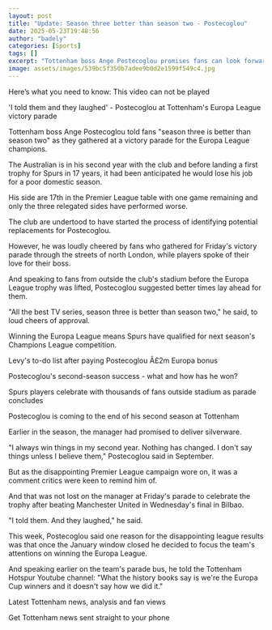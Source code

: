 ```yaml
---
layout: post
title: "Update: Season three better than season two - Postecoglou"
date: 2025-05-23T19:48:56
author: "badely"
categories: [Sports]
tags: []
excerpt: "Tottenham boss Ange Postecoglou promises fans can look forward to a better season next year after wining the Europa League but struggling domestically"
image: assets/images/539bc5f350b7adee9b0d2e1599f549c4.jpg
---
```


Here’s what you need to know: This video can not be played

'I told them and they laughed' - Postecoglou at Tottenham's Europa League victory parade

Tottenham boss Ange Postecoglou told fans "season three is better than season two" as they gathered at a victory parade for the Europa League champions.

The Australian is in his second year with the club and before landing a first trophy for Spurs in 17 years, it had been anticipated he would lose his job for a poor domestic season.

His side are 17th in the Premier League table with one game remaining and only the three relegated sides have performed worse.

The club are undertood to have started the process of identifying potential replacements for Postecoglou.

However, he was loudly cheered by fans who gathered for Friday's victory parade through the streets of north London, while players spoke of their love for their boss.

And speaking to fans from outside the club's stadium before the Europa League trophy was lifted, Postecoglou suggested better times lay ahead for them.

"All the best TV series, season three is better than season two," he said, to loud cheers of approval.

Winning the Europa League means Spurs have qualified for next season's Champions League competition.

Levy's to-do list after paying Postecoglou Â£2m Europa bonus

Postecoglou's second-season success - what and how has he won?

Spurs players celebrate with thousands of fans outside stadium as parade concludes

Postecoglou is coming to the end of his second season at Tottenham

Earlier in the season, the manager had promised to deliver silverware.

"I always win things in my second year. Nothing has changed. I don't say things unless I believe them," Postecoglou said in September.

But as the disappointing Premier League campaign wore on, it was a comment critics were keen to remind him of.

And that was not lost on the manager at Friday's parade to celebrate the trophy after beating Manchester United in Wednesday's final in Bilbao.

"I told them. And they laughed," he said.

This week, Postecoglou said one reason for the disappointing league results was that once the January window closed he decided to focus the team's attentions on winning the Europa League.

And speaking earlier on the team's parade bus, he told  the Tottenham Hotspur Youtube channel: "What the history books say is we're the Europa Cup winners and it doesn't say how we did it."

Latest Tottenham news, analysis and fan views

Get Tottenham news sent straight to your phone

